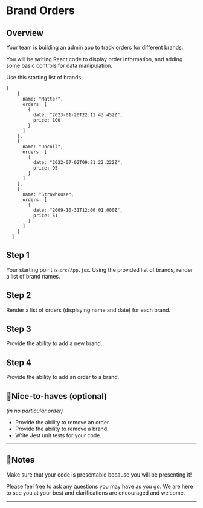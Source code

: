 # Brand Orders

## Overview

Your team is building an admin app to track orders for different brands.

You will be writing React code to display order information, and adding some basic controls for data manipulation.

Use this starting list of brands:

```
[
    {
      name: "Matter",
      orders: [
        {
          date: "2023-01-20T22:11:43.452Z",
          price: 100
        }
      ]
    },
    {
      name: "Uncoil",
      orders: [
        {
          date: "2022-07-02T09:21:22.222Z",
          price: 95
        }
      ]
    },
    {
      name: "Strawhouse",
      orders: [
        {
          date: "2009-10-31T12:00:01.000Z",
          price: 51
        }
      ]
    }
  ]
```

## Step 1

Your starting point is `src/App.jsx`. Using the provided list of brands, render a list of brand names.

## Step 2

Render a list of orders (displaying name and date) for each brand.

## Step 3

Provide the ability to add a new brand.

## Step 4

Provide the ability to add an order to a brand.

## 🍬Nice-to-haves (optional)

_(in no particular order)_

- Provide the ability to remove an order.
- Provide the ability to remove a brand.
- Write Jest unit tests for your code.

---

## 📓Notes

Make sure that your code is presentable because you will be presenting it!

Please feel free to ask any questions you may have as you go. We are here to see you at your best and clarifications are encouraged and welcome.

---
